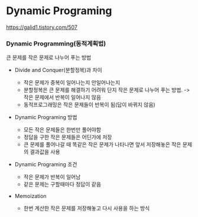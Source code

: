 Dynamic Programing
=============
https://galid1.tistory.com/507

### Dynamic Programming(동적계획법)
큰 문제를 작은 문제로 나누어 푸는 방법

- Divide and Conquer(분할정복)과 차이
    - 작은 문제가 중복이 일어나는지 안일어나는지
    - 분할정복은 큰 문제를 해결하기 어려워 단지 작은 문제로 나누어 푸는 방법. -> 작은 문제에서 반복이 일어나지 않음
    - 동적프로그래밍은 작은 문제들이 반복이 됨(답이 바뀌지 않음)
    
- Dynamic Programing 방법
    - 모든 작은 문제들은 한번만 풀어야함
    - 정답을 구한 작은 문제들은 어딘가에 저장
    - 큰 문제를 풀어나갈 때 똑같은 작은 문제가 나타나면 앞서 저장해놓은 작은 문제의 결과값을 사용

- Dynamic Programing 조건
    - 작은 문제가 반복이 일어남
    - 같은 문제는 구할때마다 정답이 같음
    
- Memoization
    - 한번 계산한 작은 문제를 저장해놓고 다시 사용을 하는 방식
